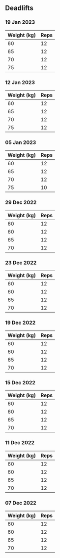 ## Deadlifts

### 19 Jan 2023

| Weight (kg) | Reps |
| ----------- | ---- |
| 60 | 12 |
| 65 | 12 |
| 70 | 12 |
| 75 | 12 |

### 12 Jan 2023

| Weight (kg) | Reps |
| ----------- | ---- |
| 60 | 12 |
| 65 | 12 |
| 70 | 12 |
| 75 | 12 |

### 05 Jan 2023

| Weight (kg) | Reps |
| ----------- | ---- |
| 60 | 12 |
| 65 | 12 |
| 70 | 12 |
| 75 | 10 |

### 29 Dec 2022

| Weight (kg) | Reps |
| ----------- | ---- |
| 60 | 12 |
| 60 | 12 |
| 65 | 12 |
| 70 | 12 |

### 23 Dec 2022

| Weight (kg) | Reps |
| ----------- | ---- |
| 60 | 12 |
| 60 | 12 |
| 65 | 12 |
| 70 | 12 |

### 19 Dec 2022

| Weight (kg) | Reps |
| ----------- | ---- |
| 60 | 12 |
| 60 | 12 |
| 65 | 12 |
| 70 | 12 |

### 15 Dec 2022

| Weight (kg) | Reps |
| ----------- | ---- |
| 60 | 12 |
| 60 | 12 |
| 65 | 12 |
| 70 | 12 |

### 11 Dec 2022

| Weight (kg) | Reps |
| ----------- | ---- |
| 60 | 12 |
| 60 | 12 |
| 65 | 12 |
| 70 | 12 |

### 07 Dec 2022

| Weight (kg) | Reps |
| ----------- | ---- |
| 60 | 12 |
| 60 | 12 |
| 65 | 12 |
| 70 | 12 |